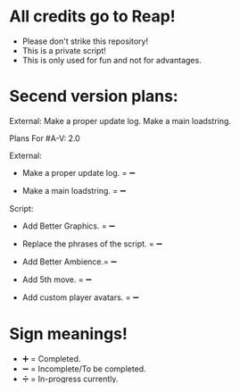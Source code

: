 # All credits go to Reap!

- Please don't strike this repository!
- This is a private script!
- This is only used for fun and not for advantages.

# Secend version plans:

External:
Make a proper update log.
Make a main loadstring.

Plans For #A-V: 2.0

External:
- Make a proper update log. = ➖

- Make a main loadstring. = ➖

Script: 
- Add Better Graphics. = ➖

- Replace the phrases of the script. = ➖

- Add Better Ambience.= ➖

- Add 5th move. = ➖

- Add custom player avatars. = ➖

# Sign meanings!

- ➕ = Completed.
- ➖ = Incomplete/To be completed.
- ➗ = In-progress currently.

# I got the best motivation to continue this shit.
